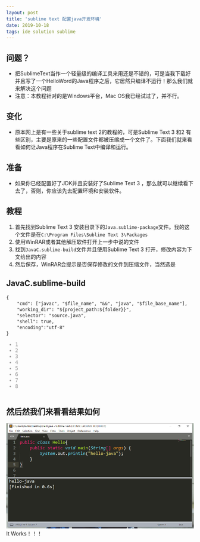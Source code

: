 ```yaml
---
layout: post
title: 'sublime text 配置java开发环境'
date: 2019-10-18
tags: ide solution sublime
---
```


<div id="content_views" class="markdown_views">
                    <!-- flowchart 箭头图标 勿删 -->
                    <svg xmlns="http://www.w3.org/2000/svg" style="display: none;">
                        <path stroke-linecap="round" d="M5,0 0,2.5 5,5z" id="raphael-marker-block" style="-webkit-tap-highlight-color: rgba(0, 0, 0, 0);"></path>
                    </svg>
                                            <h2 id="问题"><a name="t0"></a>问题？</h2>

<ul>
<li>把SublimeText当作一个轻量级的编译工具来用还是不错的，可是当我下载好并且写了一个HelloWord的Java程序之后，它居然只编译不运行！那么我们就来解决这个问题</li>
<li>注意：本教程针对的是Windows平台，Mac OS我已经试过了，并不行。</li>
</ul>

<h2 id="变化"><a name="t1"></a>变化</h2>

<ul>
<li>原本网上是有一些关于sublime text 2的教程的，可是Sublime Text 3 和2 有些区别，主要是原来的一些配置文件都被压缩成一个文件了。下面我们就来看看如何让Java程序在Sublime Text中编译和运行。</li>
</ul>



<h2 id="准备"><a name="t2"></a>准备</h2>

<ul>
<li>如果你已经配置好了JDK并且安装好了Sublime Text 3 ，那么就可以继续看下去了，否则，你应该先去配置环境和安装软件。</li>
</ul>



<h2 id="教程"><a name="t3"></a>教程</h2>

<ol>
<li>首先找到Sublime Text 3 安装目录下的<code>Java.sublime-package</code>文件。我的这个文件是在<code>C:\Program Files\Sublime Text 3\Packages</code></li>
<li>使用WinRAR或者其他解压软件打开上一步中说的文件</li>
<li>找到<code>JavaC.sublime-build</code>文件并且使用Sublime Text 3 打开，修改内容为下文给出的内容</li>
<li>然后保存，WinRAR会提示是否保存修改的文件到压缩文件，当然选是</li>
</ol>



<h2 id="javacsublime-build"><a name="t4"></a>JavaC.sublime-build</h2>



<pre class="prettyprint" name="code"><code class="language-shell hljs json has-numbering" onclick="mdcp.copyCode(event)" style="position: unset;">{
    "<span class="hljs-attribute">cmd</span>": <span class="hljs-value">[<span class="hljs-string">"javac"</span>, <span class="hljs-string">"$file_name"</span>, <span class="hljs-string">"&amp;&amp;"</span>, <span class="hljs-string">"java"</span>, <span class="hljs-string">"$file_base_name"</span>]</span>, 
    "<span class="hljs-attribute">working_dir</span>": <span class="hljs-value"><span class="hljs-string">"${project_path:${folder}}"</span></span>, 
    "<span class="hljs-attribute">selector</span>": <span class="hljs-value"><span class="hljs-string">"source.java"</span></span>, 
    "<span class="hljs-attribute">shell</span>": <span class="hljs-value"><span class="hljs-literal">true</span></span>, 
    "<span class="hljs-attribute">encoding</span>":<span class="hljs-value"><span class="hljs-string">"utf-8"</span> 
</span>}
<div class="hljs-button {2}" data-title="复制"></div></code><ul class="pre-numbering" style=""><li style="color: rgb(153, 153, 153);">1</li><li style="color: rgb(153, 153, 153);">2</li><li style="color: rgb(153, 153, 153);">3</li><li style="color: rgb(153, 153, 153);">4</li><li style="color: rgb(153, 153, 153);">5</li><li style="color: rgb(153, 153, 153);">6</li><li style="color: rgb(153, 153, 153);">7</li><li style="color: rgb(153, 153, 153);">8</li></ul></pre>

<h2 id="然后然我们来看看结果如何"><a name="t5"></a>然后然我们来看看结果如何</h2>

<p><img src="/images/posts/ide/sublime_java.png" alt="sublime_java" title=""> <br>
It Works！！！</p>                                    </div>